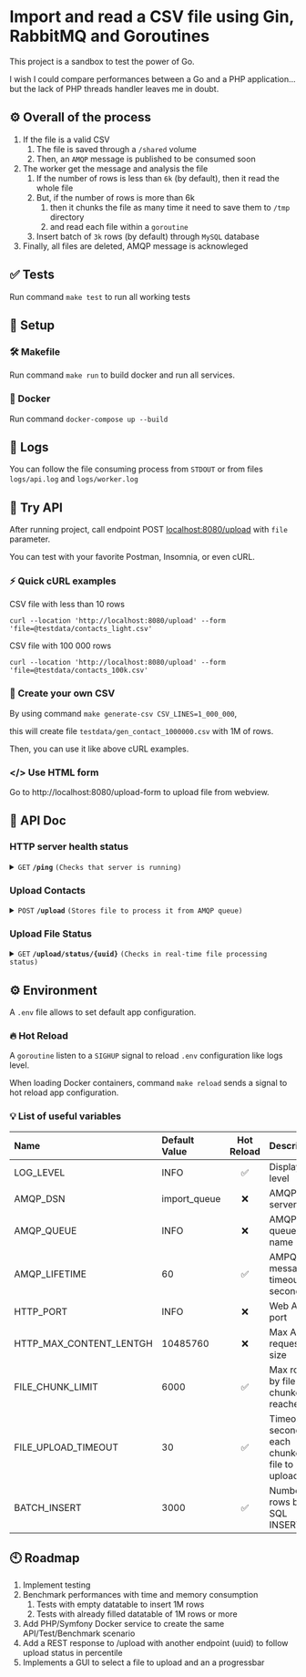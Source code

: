 # Import and read a CSV file using Gin, RabbitMQ and Goroutines
This project is a sandbox to test the power of Go.

I wish I could compare performances between a Go and a PHP application... but the lack of PHP threads handler leaves me in doubt.

## ⚙️ Overall of the process
1. If the file is a valid CSV
    1. The file is saved through a `/shared` volume
    2. Then, an `AMQP` message is published to be consumed soon
2. The worker get the message and analysis the file
    1. If the number of rows is less than `6k` (by default), then it read the whole file
    2. But, if the number of rows is more than 6k
        1. then it chunks the file as many time it need to save them to `/tmp` directory
        2. and read each file within a `goroutine`
    3. Insert batch of `3k` rows (by default) through `MySQL` database
3. Finally, all files are deleted, AMQP message is acknowleged
 

## ✅ Tests
Run command `make test` to run all working tests

## 🚀 Setup
### 🛠️ Makefile
Run command `make run` to build docker and run all services.

### 🐳 Docker
Run command `docker-compose up --build`

## 📂 Logs
You can follow the file consuming process from `STDOUT` or from files `logs/api.log` and `logs/worker.log`

## 🧪 Try API
After running project, call endpoint POST [localhost:8080/upload](http://localhost:8080/upload) with `file` parameter.

You can test with your favorite Postman, Insomnia, or even cURL.

### ⚡ Quick cURL examples
CSV file with less than 10 rows
``` 
curl --location 'http://localhost:8080/upload' --form 'file=@testdata/contacts_light.csv'
```

CSV file with 100 000 rows
``` 
curl --location 'http://localhost:8080/upload' --form 'file=@testdata/contacts_100k.csv'
```

### 🧠 Create your own CSV
By using command `make generate-csv CSV_LINES=1_000_000`,

this will create file `testdata/gen_contact_1000000.csv` with 1M of rows.

Then, you can use it like above cURL examples.

### </> Use HTML form
Go to http://localhost:8080/upload-form to upload file from webview.

## 📕 API Doc
### HTTP server health status

<details>
 <summary><code>GET</code> <code><b>/ping</b></code> <code>(Checks that server is running)</code></summary>

#### Parameters

> | name      |  type                | content-type            | description                          
> |-----------|----------------------|-------------------------|--------------------------------------
> | none      |  none                | none                    | none 


#### Responses

> | http code     | content-type                      | response                                       |
> |---------------|-----------------------------------|------------------------------------------------|
> | `200`         | `application/json`                | `{"message": "API is running", "status": "ok"}`|
> | `500`         | `text/html`                       | none                                           |

#### Example cURL

> ```bash
>  curl --location 'localhost:8080/ping'
> ```

</details>

### Upload Contacts

<details>
 <summary><code>POST</code> <code><b>/upload</b></code> <code>(Stores file to process it from AMQP queue)</code></summary>

#### Parameters

> | name      |  type                | content-type            | description                          |  expected csv headers format     |
> |-----------|----------------------|-------------------------|--------------------------------------|----------------------------------|
> | file      |  multipart/form-data | text/csv                |  CSV file containing customers infos | "Phone";"Firstname";"Lastname"   |


#### Responses

> | http code     | content-type                      | response                                                                                                                |
> |---------------|-----------------------------------|-------------------------------------------------------------------------------------------------------------------------|
> | `202`         | `application/json`                | `{"message": "File is being processed", "status_url": "http://localhost:8080/upload/status/{uuid}", "uuid": "{uuid}"}`  |
> | `400`         | `application/json`                | `{"message":"Missing File"}`                                                                                            |
> | `415`         | `application/json`                | `{"message":"invalid file type {ext}. expected a .csv file"}`                                                           |
> | `500`         | `application/json`                | `{"message":"Cannot save file"}`                                                                                        |

##### Success
```javascript 
{
    "message": "File is being processed",                       // Message infos
    "status_url": "http://localhost:8080/upload/status/{uuid}", // Callback URL to follow file upload progress
    "uuid": "{uuid}"                                            // Uuid of the request to handle contacts
}
```

#### Example cURL

> ```bash
>  curl --location 'http://localhost:8080/upload' --form 'file=@testdata/contacts_light.csv'
> ```

</details>

### Upload File Status

<details>
 <summary><code>GET</code> <code><b>/upload/status/{uuid}</b></code> <code>(Checks in real-time file processing status)</code></summary>

#### Parameters

> | name      |  type                | content-type            | description                            |
> |-----------|----------------------|-------------------------|----------------------------------------|
> | uuid      |  string              | text/html               |  identifier of file linked to contacts |


#### Responses

> | http code     | content-type                      | response                                                                                                                   |
> |---------------|-----------------------------------|----------------------------------------------------------------------------------------------------------------------------|
> | `200`         | `application/json`                | `{"Status": "Scheduled/Processing/Completed", "Total": 10, "Inserted": 8, "Percentile": 80.000, "Duration": "560.5454ms"}` |
> | `404`         | `application/json`                | `{"message":"Progress Status Not Found"}`                                                                                  |
> | `504`         | `application/json`                | `{"message":"Request to worker timed out"}`                                                                                |
> | `500`         | `application/json`                | `{"message":"Failed to get progress status from worker"}`                                                                  |
> | `502`         | `application/json`                | `{"message":"Corrupted progress status data"}`                                                                             |

##### Success
```javascript 
{
    "Status": "Scheduled/Processing/Completed", // Humanized process status
    "Total": 10,                                // Total file rows (subtitute CSV headers)
    "Inserted": 8,                              // Total inserted rows through database
    "Percentile": 80.000                        // Progress Percentile
    "Duration": "560.5454ms"                    // Current processing time
}
```

#### Example cURL

> ```bash
>  curl --location 'http://localhost:8080/upload/status/7b1cdab9-40eb-49a3-bced-7523b8a3590e'
> ```

</details>

## ⚙️ Environment
A `.env` file allows to set default app configuration.

### 🔥 Hot Reload
A `goroutine` listen to a `SIGHUP` signal to reload `.env` configuration like logs level.

When loading Docker containers, command `make reload` sends a signal to hot reload app configuration.

### 💡 List of useful variables

| Name                    | Default Value | Hot Reload          | Description
| :---------------------- | :-----------  | :-----------------: | :-------------------
| LOG_LEVEL               |  INFO         |         ✅          | Display log level
| AMQP_DSN                |  import_queue |         ❌          | AMQP server auth
| AMQP_QUEUE              |  INFO         |         ❌          | AMQP queue name
| AMQP_LIFETIME           |  60           |         ✅          | AMPQ message timeout in seconds
| HTTP_PORT               |  INFO         |         ❌          | Web API port
| HTTP_MAX_CONTENT_LENTGH | 10485760      |         ❌          | Max API request size
| FILE_CHUNK_LIMIT        | 6000          |         ✅          | Max rows by file (auto chunked if reached)
| FILE_UPLOAD_TIMEOUT     | 30            |         ✅          | Timeout in seconds for each chunked file to upload
| BATCH_INSERT            | 3000          |         ✅          | Number of rows by SQL INSERT


## 🕙 Roadmap
1. Implement testing
2. Benchmark performances with time and memory consumption
    1. Tests with empty datatable to insert 1M rows
    2. Tests with already filled datatable of 1M rows or more
3. Add PHP/Symfony Docker service to create the same API/Test/Benchmark scenario
4. Add a REST response to /upload with another endpoint (uuid) to follow upload status in percentile
5. Implements a GUI to select a file to upload and an a progressbar
